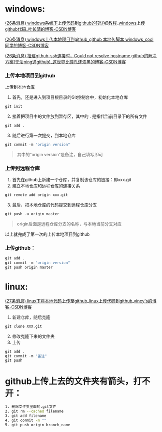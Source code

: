 

# windows:

[(26条消息) windows系统下上传代码到github的较详细教程_windows上传github代码_叶长晴的博客-CSDN博客](https://blog.csdn.net/weixin_44017406/article/details/129906172)

[(26条消息) windows上传本地项目到github_github 本地传脚本 windows_cool同学的博客-CSDN博客](https://blog.csdn.net/qq_40466537/article/details/128170063)

[(26条消息) 搭建github-ssh连接时，Could not resolve hostname github的解决方案(无法ping通github)_这世界比瞳孔还漆黑的博客-CSDN博客](https://blog.csdn.net/Hacker_MAI/article/details/123270836)

### 上传本地项目到github

上传到本地仓库

1. 首先，还是进入到项目根目录的Git控制台中，初始化本地仓库

```c
git init
```

2. 接着把项目中的文件放到暂存区，其中的 . 是指代当前目录下的所有文件

```c
git add .
```

3. 随后进行第一次提交，到本地仓库

```c
git commit -m "origin version"
```

> 其中的“origin version”是备注，自己填写即可

### 上传到远程仓库

1. 首先在github上新建一个仓库，并复制该仓库的链接：即xxx.git
2. 建立本地仓库和远程仓库的连接关系

```c
git remote add origin xxx.git
```

3. 最后，把本地仓库的代码提交到远程仓库分支

```c
git push -u origin master
```

> origin后面是远程仓库分支的名称，与本地当前分支对应

以上就完成了第一次的上传本地项目到github

### 上传github：

```c
git add .
git commit -m "origin version"
git push origin master
```

# linux:

[(27条消息) linux下将本地代码上传至github_linux上传代码到github_vincy's的博客-CSDN博客](https://blog.csdn.net/weixin_42787605/article/details/125177384)

1. 新建仓库，随后克隆

```c
git clone XXX.git
```

2. 修改克隆下来的文件夹
3. 上传

```c
git add .
git commit -m "备注"
git push
```

# github上传上去的文件夹有箭头，打不开：

```bash
1. 删除文件夹里面的.git文件
2. git rm --cached filename
3. git add filename
4. git commit -m ""
5. git push origin branch_name
```

